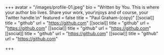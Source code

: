 +++
avatar = "/images/profile-01.jpeg"
bio = "Written by You. This is where your author bio lives. Share your work, your\njoys and of course, your Twitter handle.\n"
featured = false
title = "Paul Graham-(copy)"
[[social]]
title = "github"
url = "https://github.com"
[[social]]
title = "github"
url = "https://github.com"
[[social]]
title = "github"
url = "https://github.com"
[[social]]
title = "github"
url = "https://github.com"
[[social]]
title = "github"
url = "https://github.com"

+++

